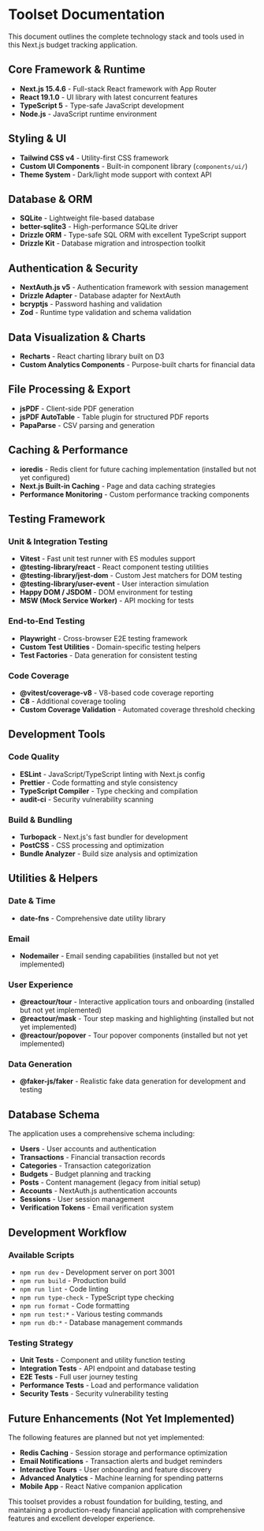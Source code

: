 # Toolset Documentation

This document outlines the complete technology stack and tools used in this Next.js budget tracking application.

## Core Framework & Runtime

- **Next.js 15.4.6** - Full-stack React framework with App Router
- **React 19.1.0** - UI library with latest concurrent features
- **TypeScript 5** - Type-safe JavaScript development
- **Node.js** - JavaScript runtime environment

## Styling & UI

- **Tailwind CSS v4** - Utility-first CSS framework
- **Custom UI Components** - Built-in component library (`components/ui/`)
- **Theme System** - Dark/light mode support with context API

## Database & ORM

- **SQLite** - Lightweight file-based database
- **better-sqlite3** - High-performance SQLite driver
- **Drizzle ORM** - Type-safe SQL ORM with excellent TypeScript support
- **Drizzle Kit** - Database migration and introspection toolkit

## Authentication & Security

- **NextAuth.js v5** - Authentication framework with session management
- **Drizzle Adapter** - Database adapter for NextAuth
- **bcryptjs** - Password hashing and validation
- **Zod** - Runtime type validation and schema validation

## Data Visualization & Charts

- **Recharts** - React charting library built on D3
- **Custom Analytics Components** - Purpose-built charts for financial data

## File Processing & Export

- **jsPDF** - Client-side PDF generation
- **jsPDF AutoTable** - Table plugin for structured PDF reports
- **PapaParse** - CSV parsing and generation

## Caching & Performance

- **ioredis** - Redis client for future caching implementation (installed but not yet configured)
- **Next.js Built-in Caching** - Page and data caching strategies
- **Performance Monitoring** - Custom performance tracking components

## Testing Framework

### Unit & Integration Testing
- **Vitest** - Fast unit test runner with ES modules support
- **@testing-library/react** - React component testing utilities
- **@testing-library/jest-dom** - Custom Jest matchers for DOM testing
- **@testing-library/user-event** - User interaction simulation
- **Happy DOM / JSDOM** - DOM environment for testing
- **MSW (Mock Service Worker)** - API mocking for tests

### End-to-End Testing
- **Playwright** - Cross-browser E2E testing framework
- **Custom Test Utilities** - Domain-specific testing helpers
- **Test Factories** - Data generation for consistent testing

### Code Coverage
- **@vitest/coverage-v8** - V8-based code coverage reporting
- **C8** - Additional coverage tooling
- **Custom Coverage Validation** - Automated coverage threshold checking

## Development Tools

### Code Quality
- **ESLint** - JavaScript/TypeScript linting with Next.js config
- **Prettier** - Code formatting and style consistency
- **TypeScript Compiler** - Type checking and compilation
- **audit-ci** - Security vulnerability scanning

### Build & Bundling
- **Turbopack** - Next.js's fast bundler for development
- **PostCSS** - CSS processing and optimization
- **Bundle Analyzer** - Build size analysis and optimization

## Utilities & Helpers

### Date & Time
- **date-fns** - Comprehensive date utility library

### Email
- **Nodemailer** - Email sending capabilities (installed but not yet implemented)

### User Experience
- **@reactour/tour** - Interactive application tours and onboarding (installed but not yet implemented)
- **@reactour/mask** - Tour step masking and highlighting (installed but not yet implemented)
- **@reactour/popover** - Tour popover components (installed but not yet implemented)

### Data Generation
- **@faker-js/faker** - Realistic fake data generation for development and testing

## Database Schema

The application uses a comprehensive schema including:
- **Users** - User accounts and authentication
- **Transactions** - Financial transaction records
- **Categories** - Transaction categorization
- **Budgets** - Budget planning and tracking
- **Posts** - Content management (legacy from initial setup)
- **Accounts** - NextAuth.js authentication accounts
- **Sessions** - User session management
- **Verification Tokens** - Email verification system

## Development Workflow

### Available Scripts
- `npm run dev` - Development server on port 3001
- `npm run build` - Production build
- `npm run lint` - Code linting
- `npm run type-check` - TypeScript type checking
- `npm run format` - Code formatting
- `npm run test:*` - Various testing commands
- `npm run db:*` - Database management commands

### Testing Strategy
- **Unit Tests** - Component and utility function testing
- **Integration Tests** - API endpoint and database testing
- **E2E Tests** - Full user journey testing
- **Performance Tests** - Load and performance validation
- **Security Tests** - Security vulnerability testing

## Future Enhancements (Not Yet Implemented)

The following features are planned but not yet implemented:
- **Redis Caching** - Session storage and performance optimization
- **Email Notifications** - Transaction alerts and budget reminders
- **Interactive Tours** - User onboarding and feature discovery
- **Advanced Analytics** - Machine learning for spending patterns
- **Mobile App** - React Native companion application

This toolset provides a robust foundation for building, testing, and maintaining a production-ready financial application with comprehensive features and excellent developer experience.